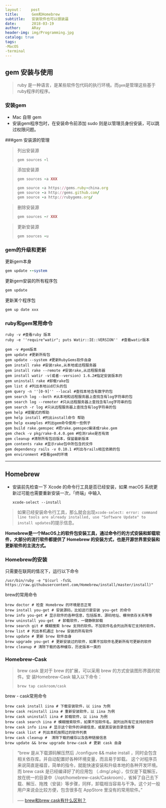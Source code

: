 ```yaml
---
layout：    post
title:      Gem和Homebrew
subtitle:   安装软件也可以很装逼
date:       2018-03-19
author:     ARay
header-img: img/Programming.jpg
catalog: true
tags:
-MacOS
-terminal
---
```


gem 安装与使用
---

> ruby 是一种语言，是某些软件包代码的执行环境。而`gem`是管理这些基于ruby程序的程序。

### 安装gem

- Mac 自带 gem
- 安装gem程序包时，在安装命令前添加 sudo 则是以管理员身份安装，可以跳过权限问题。

###gem 安装源的管理

> 列出安装源
>
> ```ruby
> gem sources -l
> ```



> 添加安装源
>
> ```ruby
> gem sources -a XXX
> ```
>
> ```ruby
> gem source -a https://gems.ruby-china.org
> gem source -a http://gems.github.com/
> gem source -a http://rubygems.org/
> ```



> 删除安装源
>
> ```ruby
> gem sources -r XXX
> ```



> 更新安装源
>
> ```ruby
> gem sources -u
> ```



### gem的升级和更新

更新gem本身

```ruby
gem update --system
```

更新gem安装的所有程序包

```ruby
gem update
```

更新某个程序包

```ruby
gem up date xxx
```

### ruby和gem常用命令

```
ruby -v #查看ruby 版本
ruby -e ''require"watir"; puts Watir::IE::VERSION''　#查看watir版本

gem -v #gem版本
gem update #更新所有包
gem update --system #更新RubyGems软件自身
gem install rake #安装rake,从本地或远程服务器
gem install rake --remote #安装rake,从远程服务器
gem install watir -v(或者--version) 1.6.2#指定安装版本的
gem uninstall rake #卸载rake包
gem list d #列出本地以d打头的包
gem query -n ''[0-9]'' --local #查找本地含有数字的包
gem search log --both #从本地和远程服务器上查找含有log字符串的包
gem search log --remoter #只从远程服务器上查找含有log字符串的包
gem search -r log #只从远程服务器上查找含有log字符串的包
gem help #提醒式的帮助
gem help install #列出install命令 帮助
gem help examples #列出gem命令使用一些例子
gem build rake.gemspec #把rake.gemspec编译成rake.gem
gem check -v pkg/rake-0.4.0.gem #检测rake是否有效
gem cleanup #清除所有包旧版本，保留最新版本
gem contents rake #显示rake包中所包含的文件
gem dependency rails -v 0.10.1 #列出与rails相互依赖的包
gem environment #查看gem的环境
```

----

Homebrew
---

- 安装前先检查一下 Xcode 的命令行工具是否已经安装，如果 macOS 系统更新过可能也需要重新安装一次，「终端」中输入 

  ```
  xcode-select --install
  ```

> 如果已经安装命令行工具，那么就会出现`xcode-select: error: command line tools are already installed, use "Software Update" to install updates`的提示信息。

**Homebrew是一个MacOS上的软件包安装工具，通过命令行的方式安装和卸载软件，大部分的流行软件都提供了 Homebrew 的安装方式，也是开源世界里安装和更新软件的主流方式。**

### Homebrew的安装

只需要在联网的情况下，运行以下命令

```
/usr/bin/ruby -e "$(curl -fsSL https://raw.githubusercontent.com/Homebrew/install/master/install)"
```

brew的常用命令

```
brew doctor # 检查 Homebrew 的环境是否正常
brew install you-get # 安装源码，比如这行是安装 you-get 的命令
brew info you-get # 显示软件的各种信息，包括版本、源码地址、模块依存关系等等
brew uninstall you-get  # 卸载软件，一键静默卸载
brew search git # 模糊搜索 brew 支持的软件。不加软件名会列出所有它支持的软件。
brew list # 列出本机通过 brew 安装的所有软件
brew update # 更新 brew 软件自身
brew upgrade you-get # 更新安装过的软件，如果不加软件名更新所有可更新的软件
brew cleanup # 清除下载的各种缓存，历史版本一类的
```

### Homebrew-Cask

> brew cask 是对于 brew 的扩展，可以采用 brew 的方式安装图形界面的软件。安 装Homebrew-Cask 输入以下命令：
>
> ```
> brew tap caskroom/cask
> ```

brew - cask常用命令

```
brew cask install iina # 下载安装软件，以 iina 为例
brew cask reinstall iina # 重新安装软件，以 iina 为例
brew cask uninstall iina # 卸载软件，以 iina 为例
brew cask search iina # 模糊搜索软件，如果不加软件名，就列出所有它支持的软件
brew cask info iina # 显示这个软件的详细信息，或是其安装目录信息等
brew cask list # 列出本机按照过的软件列表
brew cask cleanup #  清除下载的缓存以及各种链接信息
brew update && brew upgrade brew-cask # 更新 cask 自身
```

> “brew 是从下载源码解压然后 ./configure && make install ，同时会包含相关依存库。并自动配置好各种环境变量，而且易于卸载。 这个对程序员来说简直是福音，简单的指令，就能快速安装和升级本地的各种开发环境。而 brew cask 是已经编译好了的应用包 （.dmg/.pkg），仅仅是下载解压，放在统一的目录中（/opt/homebrew-cask/Caskroom），省掉了自己去下载、解压、拖拽（安装）等步骤，同样，卸载相当容易与干净。这个对一般用户来说会比较方便，包含很多在 AppStore 里没有的常用软件。”
>
> ── [brew和brew cask有什么区别？](https://www.zhihu.com/question/22624898)